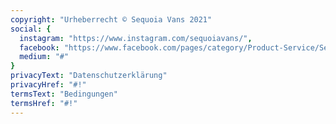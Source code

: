 ```yaml
---
copyright: "Urheberrecht © Sequoia Vans 2021"
social: {
  instagram: "https://www.instagram.com/sequoiavans/",
  facebook: "https://www.facebook.com/pages/category/Product-Service/Sequoia-Vans-107532280683250/",
  medium: "#"
}
privacyText: "Datenschutzerklärung"
privacyHref: "#!"
termsText: "Bedingungen"
termsHref: "#!"
---
```

